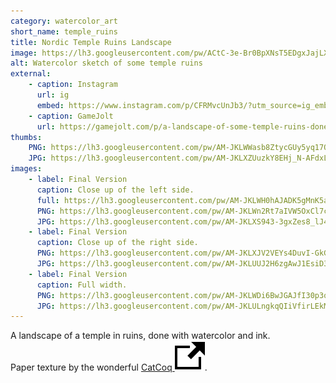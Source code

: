 ```yaml
---
category: watercolor_art
short_name: temple_ruins
title: Nordic Temple Ruins Landscape
image: https://lh3.googleusercontent.com/pw/ACtC-3e-Br0BpXNsT5EDgxJajLXRPMZJrl6vni5MTMDGtmf4ade8wMrQxnxoSUJe3GF2wwXjAnCBLGzBpGJc1dL17EP_Cy7i2gryPQMAB57GV2qv1uKEYjp5ikTmtPnHcZG9D7MsJ1NTNSI8SYWz2XV088AD=w1200-h630-no?authuser=0
alt: Watercolor sketch of some temple ruins
external:
    - caption: Instagram
      url: ig
      embed: https://www.instagram.com/p/CFRMvcUnJb3/?utm_source=ig_embed&amp;utm_campaign=loading
    - caption: GameJolt
      url: https://gamejolt.com/p/a-landscape-of-some-temple-ruins-done-with-watercolor-and-ink-pap-fqxcd4fv
thumbs:
    PNG: https://lh3.googleusercontent.com/pw/AM-JKLWWasb8ZtycGUy5yq17Q2yGZLhLP5TlNoBR5q_vY9C0KA5lNUHA6hxxo12er-VqBJrUb0f1GRl8V7frFKNqYJlEz0qgA3bVGKmHDNKao1pzUktSIuoItol2t6vlpGhQAGO0hxr-PNFD8btrIYg6yQ3L
    JPG: https://lh3.googleusercontent.com/pw/AM-JKLXZUuzkY8EHj_N-AFdxLbIINQ7srUoA8CAMOKzrT1ZV0tBNoi_4U9P_ZMTkXkmQBcGZ9uUzpODgvh6XiPgsdGKkWPPfR8nzCtkWkkWtSLPM2HthnEm0XZMej2_hhanUzBj3cICT-DkWLLOgat4_IrcX
images:
    - label: Final Version
      caption: Close up of the left side.
      full: https://lh3.googleusercontent.com/pw/AM-JKLWH0hAJADK5gMnK5aP9t9nYV_qCct2fItyMiXFPNITzp-g2B1VHhQtA-LNXnZ_467KWkiD2SLceqSO3ubnAz1d8pdunQ0vCg08Pjt6aw4NmLbsIQjU9bw0mgykUAlOzaV75hphHFyI0D_L_pigir-vk=w2400
      PNG: https://lh3.googleusercontent.com/pw/AM-JKLWn2Rt7aIVW5OxCl7ckuYYQO4UP_2DOJ6rEQOtadAOb7hp8-fQrPXpINFyK3Hv4Wi7WfZ1Fpl2x5lS6mE4Tbd9seQLuo1B9LedB9GmCj7hxRFwnw0OqPALMB89cznnI4iSwiNQbNLli9Ic9WmT-rRVx
      JPG: https://lh3.googleusercontent.com/pw/AM-JKLXS943-3gxZes8_lJ4fcH4q5w4uu2Op4GmsAkD2Ivc7f5Tg5CR52V4bJKtijQxsKe6zgWJSp9SpAV14U3BKYsSSNskPawDik7r6wo2Ics3k5BV1-q9DmZ60qKevIDgSPhJw5Ej4yrdg327DYEGfXywe
    - label: Final Version
      caption: Close up of the right side.
      PNG: https://lh3.googleusercontent.com/pw/AM-JKLXJV2VEYs4DuvI-GkGL02jyMXPo81G6eClv3laECZlbbWSnIbePWAypMOG5_xRI2GWle46mN7x_VL6lTxIhhRBEWNofxxDWoMTIxafICbSwFio4cOMGDS0RhOBSCUZhqeIdQLxTAZZKMU7GARN3vMEj
      JPG: https://lh3.googleusercontent.com/pw/AM-JKLUUJ2H6zgAwJ1EsiD3fCvOp4lnIx2rxZR0wZ7Y9cMH6vlg4Y9thLJGliqWpSYaj_Hle24SnUTk0m_ReCRIdmPNN_ykOGPOCAd6kdtmaFyorjNktB3Fk-XJPiVC4g6y3ch9k-SVFBucMr3zvmkB9RHFl
    - label: Final Version
      caption: Full width.
      PNG: https://lh3.googleusercontent.com/pw/AM-JKLWDi6BwJGAJfI30p3qO2v3preKlV54XMoAeBYbr3gK-jupRUvTCTYl6Psk2_EgCokuWXp9ZJXyOjtgZvL0kBU0N1hl1HYesMRdkHVeGGHt1Z4rA8q_E4Twb-HlTRyiEDtRgpRV_GSGVVLbONh3y6LWd
      JPG: https://lh3.googleusercontent.com/pw/AM-JKLULngkqQIiVfirLEkMKF9oR49Mgveja1o2YpjOvY68OHK2xNS1RYT-7s-dxY68dw3AFN1YOpf-Ja4Nl_CSlEvUtmvqB9ehCeMKAk-t1MH46Cy22BW5kXoqhxn7eUafmsGfaJZ2fMcECdpgPqAL-l2og
---
```


A landscape of a temple in ruins, done with watercolor and ink.  
Paper texture by the wonderful [CatCoq <img src="/assets/images/icons/external.svg" alt="External Link" class="external-icon">](https://www.instagram.com/catcoq/).
